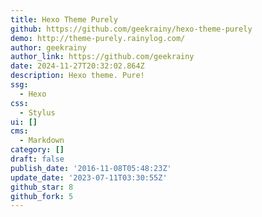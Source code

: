 ```yaml
---
title: Hexo Theme Purely
github: https://github.com/geekrainy/hexo-theme-purely
demo: http://theme-purely.rainylog.com/
author: geekrainy
author_link: https://github.com/geekrainy
date: 2024-11-27T20:32:02.864Z
description: Hexo theme. Pure!
ssg:
  - Hexo
css:
  - Stylus
ui: []
cms:
  - Markdown
category: []
draft: false
publish_date: '2016-11-08T05:48:23Z'
update_date: '2023-07-11T03:30:55Z'
github_star: 8
github_fork: 5
---
```

